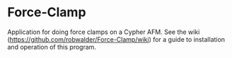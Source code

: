 # Force-Clamp
Application for doing force clamps on a Cypher AFM. 
See the wiki (https://github.com/robwalder/Force-Clamp/wiki) for a guide to installation and operation of this program.

